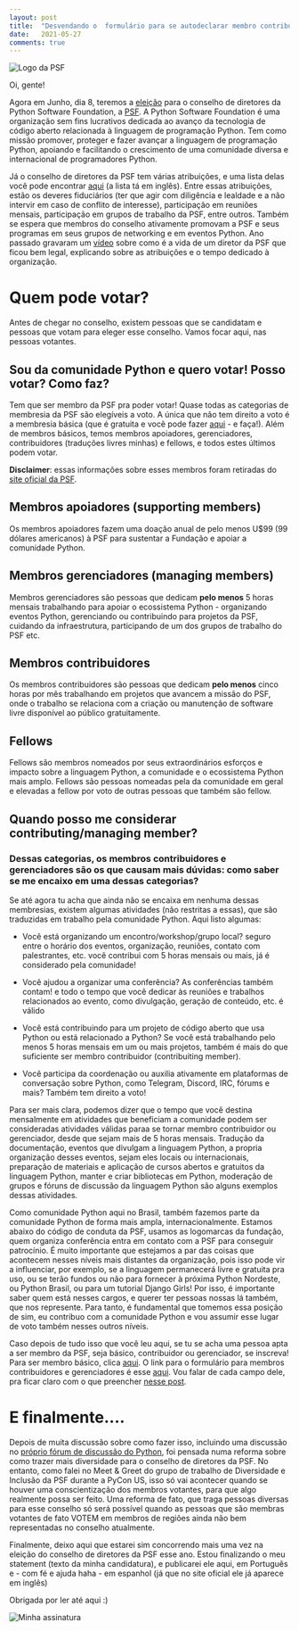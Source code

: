 ```yaml
---
layout: post
title:  "Desvendando o  formulário para se autodeclarar membro contribuidor/gerenciador da PSF"
date:   2021-05-27
comments: true
---
```


![Logo da PSF](https://programadoresbrasil.com.br/wp-content/uploads/2019/10/python-software-foundation.png)  

Oi, gente!

Agora em Junho, dia 8, teremos a [eleição](https://www.python.org/nominations/elections/) para o conselho de diretores da Python Software Foundation, a [PSF](https://www.python.org/psf/about/). A Python Software Foundation é uma organização sem fins lucrativos dedicada ao avanço da tecnologia de código aberto relacionada à linguagem de programação Python. Tem como missão promover, proteger e fazer avançar a linguagem de programação Python, apoiando e facilitando o crescimento de uma comunidade diversa e internacional de programadores Python.

Já o conselho de diretores da PSF tem várias atribuições, e uma lista delas você pode encontrar [aqui](https://discuss.python.org/t/interested-in-running-for-the-psf-board-read-about-board-responsibilities-here/8564) (a lista tá em inglês). Entre essas atribuições, estão os deveres fiduciários (ter que agir com diligência e lealdade e a não intervir em caso de conflito de interesse), participação em reuniões mensais, participação em grupos de trabalho da PSF, entre outros. Também se espera que membros do conselho ativamente promovam a PSF e seus programas em seus grupos de networking e em eventos Python. Ano passado gravaram um [vídeo](https://www.youtube.com/watch?v=ZLKj6FaQA4M) sobre como é a vida de um diretor da PSF que ficou bem legal, explicando sobre as atribuições e o tempo dedicado à organização.


# Quem pode votar?
Antes de chegar no conselho, existem pessoas que se candidatam e pessoas que votam para eleger esse conselho. Vamos focar aqui, nas pessoas votantes.

## Sou da comunidade Python e quero votar! Posso votar? Como faz?
Tem que ser membro da PSF pra poder votar! Quase todas as categorias de membresia da PSF são elegíveis a voto. A única que não tem direito a voto é a membresia básica (que é gratuita e vocẽ pode fazer [aqui](https://www.python.org/users/membership/) - e faça!). Além de membros básicos, temos membros apoiadores, gerenciadores, contribuidores (traduções livres minhas) e fellows, e todos estes últimos podem votar.

**Disclaimer**: essas informações sobre esses membros foram retiradas do [site oficial da PSF](https://www.python.org/psf/membership/).

## Membros apoiadores (supporting members)
Os membros apoiadores fazem uma doação anual de pelo menos U$99 (99 dólares americanos) à PSF para sustentar a Fundação e apoiar a comunidade Python.

## Membros gerenciadores (managing members)
Membros gerenciadores são pessoas que dedicam **pelo menos** 5 horas mensais trabalhando para apoiar o ecossistema Python - organizando eventos Python, gerenciando ou contribuindo para projetos da PSF, cuidando da infraestrutura, participando de um dos grupos de trabalho do PSF etc.

## Membros contribuidores
Os membros contribuidores são pessoas que dedicam **pelo menos** cinco horas por mês trabalhando em projetos que avancem a missão do PSF, onde o trabalho se relaciona com a criação ou manutenção de software livre disponível ao público gratuitamente.

## Fellows
Fellows são membros nomeados por seus extraordinários esforços e impacto sobre a linguagem Python, a comunidade e o ecossistema Python mais amplo. Fellows são pessoas nomeadas pela da comunidade em geral e elevadas a fellow por voto de outras pessoas que também são fellow.

## Quando posso me considerar contributing/managing member?
### Dessas categorias, os membros contribuidores e gerenciadores são os que causam mais dúvidas: como saber se me encaixo em uma dessas categorias?

Se até agora tu acha que ainda não se encaixa em nenhuma dessas membresias, existem algumas atividades (não restritas a essas), que são traduzidas em trabalho pela comunidade Python. Aqui listo algumas:

* Você está organizando um encontro/workshop/grupo local? seguro entre o horário dos eventos, organização, reuniões, contato com palestrantes, etc. você contribui com 5 horas mensais ou mais, já é considerado pela comunidade!

* Você ajudou a organizar uma conferência? As conferências também contam! e todo o tempo que você dedicar às reuniões e trabalhos relacionados ao evento, como divulgação, geração de conteúdo, etc. é válido

* Você está contribuindo para um projeto de código aberto que usa Python ou está relacionado a Python? Se você está trabalhando pelo menos 5 horas mensais em um ou mais projetos, também é mais do que suficiente ser membro contribuidor (contribuiting member).

* Você participa da coordenação ou auxilia ativamente em plataformas de conversação sobre Python, como Telegram, Discord, IRC, fórums e mais? Também tem direito a voto!


Para ser mais clara, podemos dizer que o tempo que você destina mensalmente em atividades que beneficiam a comunidade podem ser consideradas atividades válidas paraa se tornar membro contribuidor ou gerenciador, desde que sejam mais de 5 horas mensais. Tradução da documentação, eventos que divulgam a linguagem Python, a propria organização  desses eventos, sejam eles locais ou internacionais, preparação de materiais e aplicação de cursos abertos e gratuitos da linguagem Python, manter e criar bibliotecas em Python, moderação de grupos e fóruns de discussão da linguagem Python são alguns exemplos dessas atividades.

Como comunidade Python aqui no Brasil, também fazemos parte da comunidade Python de forma mais ampla, internacionalmente. Estamos abaixo do código de conduta da PSF, usamos as logomarcas da fundação, quem organiza conferência entra em contato com a PSF para conseguir patrocínio. É muito importante que estejamos a par das coisas que acontecem nesses níveis mais distantes da organização, pois isso pode vir a influenciar, por exemplo, se a linguagem permanecerá livre e gratuita pra uso, ou se terão fundos ou não para fornecer à próxima Python Nordeste, ou Python Brasil, ou para um tutorial Django Girls! Por isso, é importante saber quem está nesses cargos, e querer ter pessoas nossas lá também, que nos represente. Para tanto, é fundamental que tomemos essa posição de sim, eu contribuo com a comunidade Python e vou assumir esse lugar de voto também nesses outros níveis.

Caso depois de tudo isso que você leu aqui, se tu se acha uma pessoa apta a ser membro da PSF, seja básico, contribuidor ou gerenciador, se inscreva! Para ser membro básico, clica [aqui](https://www.python.org/users/membership/). O link para o formulário para membros contribuidores e gerenciadores é esse [aqui](https://docs.google.com/forms/d/e/1FAIpQLSfwWBGkzvkWDZrxW3up_M_B7qgt1IWZlx9KJ0ucLA5WJP1vfA/viewform). Vou falar de cada campo dele, pra ficar claro com o que preencher [nesse post](https://deboraazevedo.github.io/desvendando-o-form-membro-votante-psf/).



# E finalmente....

Depois de muita discussão sobre como fazer isso, incluindo uma discussão no [próprio fórum de discussão do Python](https://discuss.python.org/t/psf-board-election-reform/4527), foi pensada numa reforma  sobre como trazer mais diversidade para o conselho de diretores da PSF. No entanto, como falei no Meet & Greet do grupo de trabalho de Diversidade e Inclusão da PSF durante a PyCon US, isso só vai acontecer quando se houver uma conscientização dos membros votantes, para que algo realmente possa ser feito. Uma reforma de fato, que traga pessoas diversas para esse conselho só será possível quando as pessoas que são membras votantes de fato VOTEM em membros de regiões ainda não bem representadas no conselho atualmente.

Finalmente, deixo aqui que estarei sim concorrendo mais uma vez na eleição do conselho de diretores da PSF esse ano. Estou finalizando o meu statement (texto da minha candidatura), e publicarei ele aqui, em Português e - com fé e ajuda haha - em espanhol (já que no site oficial ele já aparece em inglês)

Obrigada por ler até aqui :)

![Minha assinatura](https://lh3.googleusercontent.com/NwtVIF-U6VsI8B46Ov9h2Lvs8HhY9DohDwtb6ZCidc12MrhZMi1ZC3OxHQKL5Bs1Y4fhUI0pSZmoVmP4w56ICAw2L7A-r6VZeaVdI557LDasDZIYabizBS8eCoAXBY2o7UeX1SN4pxTG1KstwfT7kiScVaVhkGjCNwv_r5senD8ge9wrbTPVwH-5gvv9ysJXoqSNYKlVwQj0EoQk1WxjwCaadf4iAndzTFsri8ScSBthcnxOQKA0XZARBkdoJisvEEdS9pSSE0UZoIwJCa6Buh2Q2KvwfYw1FEmI0wfE6oX9_k5-eQBLY6hHKu7R3qRZqeOh41HRgC-ct19d5oFNPOGgHPa7DedqjXOynMFyS-7vtHRKwpV8EapnE8zetfhGWD7f9DN5kdVOc3il1cejsvDBo3uClNMa2EljOhhQeECyVQ63c4kWpLIAi9Uq1hooVUyPj9wDguayCEz9mv1Tsz2BAvkTSnRdsY7S99I4RQS1bv26Ggwo3Ef-DiOqJDAQc7MOECcozGqNHKU83aEsxilraoDPpS3deP3ERbN2UPlcGEBG5tAFx_JBKp9JjJ1hiFkraiTKoY4cslR97o1_7k7tIKmTbrpWlTg_Meii9VgObzxrUk6ImL198T1PLZxNaJTCYwd8ahyumIPaqcZUJY0K-drMsM2-oVhtvmm4SsJRpNNX4lgfnvtrknsmeoJr1B0BV4HOTjuwch-d0WywljUc=w600-h204-no?authuser=0)

